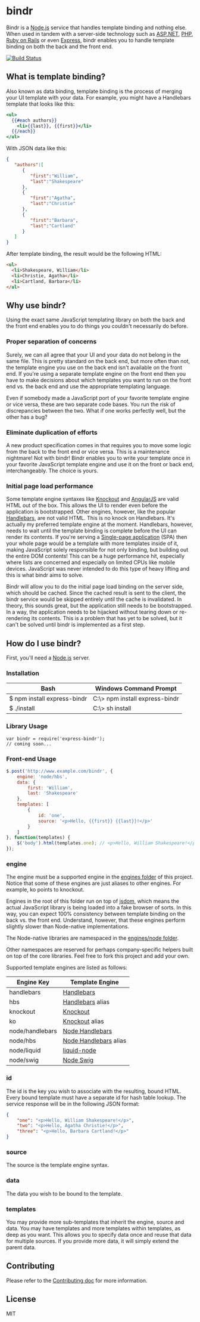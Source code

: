 ﻿# bindr

Bindr is a [Node.js][] service that handles template binding and nothing else.
When used in tandem with a server-side technology such as [ASP.NET][], [PHP][],
[Ruby on Rails][] or even [Express][], bindr enables you to handle template
binding on both the back and the front end.

[![Build Status][]](http://travis-ci.org/jedmao/bindr)


## What is template binding?

Also known as data binding, template binding is the process of merging your UI
template with your data. For example, you might have a Handlebars template that
looks like this:

```hbs
<ul>
  {{#each authors}}
    <li>{{last}}, {{first}}</li>
  {{/each}}
</ul>
```

With JSON data like this:
```json
{
   "authors":[
      {
         "first":"William",
         "last":"Shakespeare"
      },
      {
         "first":"Agatha",
         "last":"Christie"
      },
      {
         "first":"Barbara",
         "last":"Cartland"
      }
   ]
}
```

After template binding, the result would be the following HTML:

```html
<ul>
  <li>Shakespeare, William</li>
  <li>Christie, Agatha</li>
  <li>Cartland, Barbara</li>
</ul>
```


## Why use bindr?

Using the exact same JavaScript templating library on both the back and the
front end enables you to do things you couldn't necessarily do before.


### Proper separation of concerns

Surely, we can all agree that your UI and your data do not belong in the same
file. This is pretty standard on the back end, but more often than not, the
template engine you use on the back end isn't available on the front end. If
you're using a separate template engine on the front end then you have to make
decisions about which templates you want to run on the front end vs. the back
end and use the appropriate templating language.

Even if somebody made a JavaScript port of your favorite template engine or
vice versa, these are two separate code bases. You run the risk of discrepancies
between the two. What if one works perfectly well, but the other has a bug?


### Eliminate duplication of efforts

A new product specification comes in that requires you to move some logic from
the back to the front end or vice versa. This is a maintenance nightmare! Not
with bindr! Bindr enables you to write your template once in your favorite
JavaScript template engine and use it on the front or back end,
interchangeably. The choice is yours.


### Initial page load performance

Some template engine syntaxes like [Knockout][] and [AngularJS][] are valid
HTML out of the box. This allows the UI to render even before the application is
bootstrapped. Other engines, however, like the popular [Handlebars][], are
not valid HTML. This is no knock on Handlebars. It's actually my preferred
template engine at the moment. Handlebars, however, needs to wait until the
template binding is complete before the UI can render its contents. If you're
serving a [Single-page application][] (SPA) then your whole page would be a
template with more templates inside of it, making JavaScript solely responsible
for not only binding, but building out the entire DOM contents! This can be a
huge performance hit, especially where lists are concerned and especially on
limited CPUs like mobile devices. JavaScript was never intended to do this type
of heavy lifting and this is what bindr aims to solve.

Bindr will allow you to do the initial page load binding on the server side,
which should be cached. Since the cached result is sent to the client, the bindr
service would be skipped entirely until the cache is invalidated. In theory,
this sounds great, but the application still needs to be bootstrapped. In a way,
the application needs to be hijacked without tearing down or re-rendering its
contents. This is a problem that has yet to be solved, but it can't be solved
until bindr is implemented as a first step.


## How do I use bindr?

First, you'll need a [Node.js][] server.


### Installation

| Bash                        | Windows Command Prompt          |
| ----------------------------| ------------------------------- |
| $ npm install express-bindr | C:\\> npm install express-bindr |
| $ ./install                 | C:\\> sh install                |


### Library Usage

```node
var bindr = require('express-bindr');
// coming soon...
```


### Front-end Usage

```js
$.post('http://www.example.com/bindr', {
    engine: 'node/hbs',
    data: {
        first: 'William',
        last: 'Shakespeare'
    },
    templates: [
        {
            id: 'one',
            source: '<p>Hello, {{first}} {{last}}!</p>'
        }
    ]
}, function(templates) {
    $('body').html(templates.one); // <p>Hello, William Shakespeare!</p>
});
```


### engine

The engine must be a supported engine in the [engines folder][] of this project.
Notice that some of these engines are just aliases to other engines. For
example, ko points to knockout.

Engines in the root of this folder run on top of [jsdom][], which means the
actual JavaScript library is being loaded into a fake browser of sorts. In this
way, you can expect 100% consistency between template binding on the back vs.
the front end. Understand, however, that these engines perform slightly slower
than Node-native implementations.

The Node-native libraries are namespaced in the [engines/node folder][].

Other namespaces are reserved for perhaps company-specific helpers built on top
of the core libraries. Feel free to fork this project and add your own.

Supported template engines are listed as follows:

| Engine Key       | Template Engine               |
| ---------------- | ----------------------------- |
| handlebars       | [Handlebars][]                |
| hbs              | [Handlebars][] alias          |
| knockout         | [Knockout][]                  |
| ko               | [Knockout][] alias            |
| node/handlebars  | [Node Handlebars][]           |
| node/hbs         | [Node Handlebars][] alias     |
| node/liquid      | [liquid-node][]               |
| node/swig        | [Node Swig][]                 |


### id

The id is the key you wish to associate with the resulting, bound HTML. Every
bound template must have a separate id for hash table lookup. The service
response will be in the following JSON format:

```json
{
    "one": "<p>Hello, William Shakespeare!</p>",
    "two": "<p>Hello, Agatha Christie!</p>",
    "three": "<p>Hello, Barbara Cartland!</p>"
}
```


### source

The source is the template engine syntax.


### data

The data you wish to be bound to the template.


### templates

You may provide more sub-templates that inherit the engine, source and data.
You may have templates and more templates within templates, as deep as you
want. This allows you to specify data once and reuse that data for multiple
sources. If you provide more data, it will simply extend the parent data.


## Contributing

Please refer to the [Contributing doc][] for more information.


## License

MIT


[Build Status]: https://secure.travis-ci.org/jedmao/bindr.png?branch=master
[Node.js]: http://nodejs.org/
[ASP.NET]: http://www.asp.net/
[PHP]: http://www.php.net/
[Ruby on Rails]: http://rubyonrails.org/
[Express]: http://expressjs.com/
[Knockout]: http://knockoutjs.com/
[AngularJS]: http://angularjs.org/
[Handlebars]: http://handlebarsjs.com/
[Single-page application]: http://en.wikipedia.org/wiki/Single-page_application
[engines folder]: engines
[engines/node folder]: engines/node
[jsdom]: https://github.com/tmpvar/jsdom
[Node Handlebars]: https://npmjs.org/package/handlebars
[liquid-node]: https://npmjs.org/package/liquid-node
[Node Swig]: https://npmjs.org/package/swig
[Contributing doc]: CONTRIBUTING.md
